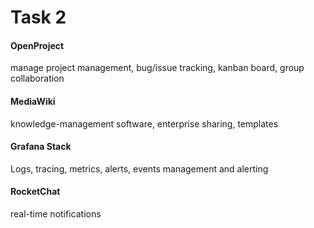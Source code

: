 

# Task 2

#### OpenProject 
manage project management, bug/issue tracking, kanban board, group collaboration

#### MediaWiki 
knowledge-management software, enterprise sharing, templates

#### Grafana Stack 
Logs, tracing, metrics, alerts, events management and alerting

#### RocketChat 
real-time notifications


